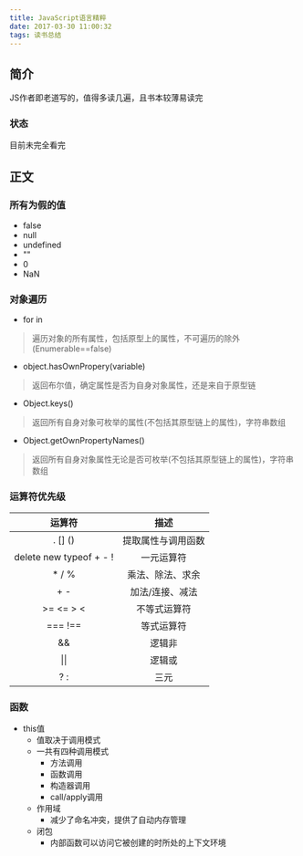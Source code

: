 ```yaml
---
title: JavaScript语言精粹
date: 2017-03-30 11:00:32
tags: 读书总结
---
```


## 简介
JS作者即老道写的，值得多读几遍，且书本较薄易读完

### 状态
目前未完全看完

## 正文

### 所有为假的值
- false
- null
- undefined
- &#x22;&#x22;
- 0
- NaN

### 对象遍历
- for in
> 遍历对象的所有属性，包括原型上的属性，不可遍历的除外(Enumerable==false)

- object.hasOwnPropery(variable)
> 返回布尔值，确定属性是否为自身对象属性，还是来自于原型链

- Object.keys()
> 返回所有自身对象可枚举的属性(不包括其原型链上的属性)，字符串数组

- Object.getOwnPropertyNames()
> 返回所有自身对象属性无论是否可枚举(不包括其原型链上的属性)，字符串数组

### 运算符优先级
|运算符                   |描述                |
|:-----------------------:|:------------------:|
| . \[] ()                | 提取属性与调用函数  |
| delete new typeof + - ! | 一元运算符         |
| * / %                   | 乘法、除法、求余   |
| + -                     | 加法/连接、减法    |
| >= <= > <               | 不等式运算符       |
| === !==                 | 等式运算符         |
| &&                      | 逻辑非             |
| &#x7C;&#x7C;            | 逻辑或             |
| ? :                     | 三元               |

### 函数
- this值
    + 值取决于调用模式
    + 一共有四种调用模式 
        * 方法调用
        * 函数调用
        * 构造器调用
        * call/apply调用
    + 作用域 
        * 减少了命名冲突，提供了自动内存管理
    + 闭包 
        * 内部函数可以访问它被创建的时所处的上下文环境
